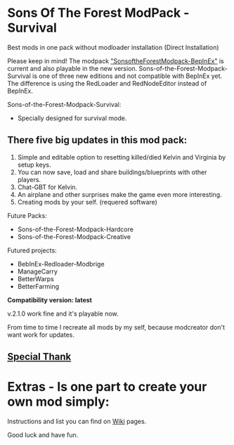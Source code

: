 # Sons Of The Forest ModPack - Survival
Best mods in one pack without modloader installation (Direct Installation)

Please keep in mind!
The modpack ["SonsoftheForestModpack-BepInEx"](https://github.com/ErythroCraft/SonsoftheForestModpack-BepInEx) is current and also playable in the new version. 
Sons-of-the-Forest-Modpack-Survival is one of three new editions and not compatible with BepInEx yet. 
The difference is using the RedLoader and RedNodeEditor instead of BepInEx.

Sons-of-the-Forest-Modpack-Survival: 
 - Specially designed for survival mode.
   
## There five big updates in this mod pack:

1. Simple and editable option to resetting killed/died Kelvin and Virginia by setup keys.
2. You can now save, load and share buildings/blueprints with other players.
3. Chat-GBT for Kelvin.
4. An airplane and other surprises make the game even more interesting.
5. Creating mods by your self. (requered software)

Future Packs:
 - Sons-of-the-Forest-Modpack-Hardcore
 - Sons-of-the-Forest-Modpack-Creative

Futured projects:
 - BebInEx-Redloader-Modbrige
 - ManageCarry
 - BetterWarps
 - BetterFarming

**Compatibility version: latest**

v.2.1.0 work fine and it's playable now.

From time to time I recreate all mods by my self, because modcreator don't want work for updates.

## **[Special Thank](https://github.com/ErythroCraft/Sons-of-the-Forest-Modpack-Survival/wiki/Special-Thank)**

# Extras - Is one part to create your own mod simply:

Instructions and list you can find on [Wiki](https://github.com/ErythroCraft/Sons-of-the-Forest-Modpack-2.0/wiki) pages.

Good luck and have fun.
